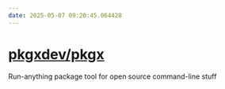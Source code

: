 ```yaml
---
date: 2025-05-07 09:20:45.064428
---
```


# [pkgxdev/pkgx](https://github.com/pkgxdev/pkgx)

Run-anything package tool for open source command-line stuff